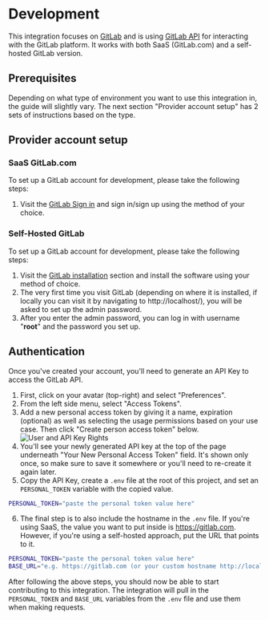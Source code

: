# Development

This integration focuses on [GitLab](https://about.gitlab.com/) and is using
[GitLab API](https://docs.gitlab.com/ee/api/) for interacting with the GitLab
platform. It works with both SaaS (GitLab.com) and a self-hosted GitLab version.

## Prerequisites

Depending on what type of environment you want to use this integration in, the
guide will slightly vary. The next section "Provider account setup" has 2 sets
of instructions based on the type.

## Provider account setup

### SaaS GitLab.com

To set up a GitLab account for development, please take the following steps:

1. Visit the [GitLab Sign in](https://gitlab.com/users/sign_in) and sign in/sign
   up using the method of your choice.

### Self-Hosted GitLab

To set up a GitLab account for development, please take the following steps:

1. Visit the [GitLab installation](https://about.gitlab.com/install/) section
   and install the software using your method of choice.
2. The very first time you visit GitLab (depending on where it is installed, if
   locally you can visit it by navigating to http://localhost/), you will be
   asked to set up the admin password.
3. After you enter the admin password, you can log in with username "**root**"
   and the password you set up.

## Authentication

Once you've created your account, you'll need to generate an API Key to access
the GitLab API.

1. First, click on your avatar (top-right) and select "Preferences".
2. From the left side menu, select "Access Tokens".
3. Add a new personal access token by giving it a name, expiration (optional) as
   well as selecting the usage permissions based on your use case. Then click
   "Create person access token" below.
   ![User and API Key Rights](images/personal-access-tokens.png)
4. You'll see your newly generated API key at the top of the page underneath
   "Your New Personal Access Token" field. It's shown only once, so make sure to
   save it somewhere or you'll need to re-create it again later.
5. Copy the API Key, create a `.env` file at the root of this project, and set
   an `PERSONAL_TOKEN` variable with the copied value.

```bash
PERSONAL_TOKEN="paste the personal token value here"
```

6. The final step is to also include the hostname in the `.env` file. If you're
   using SaaS, the value you want to put inside is https://gitlab.com. However,
   if you're using a self-hosted approach, put the URL that points to it.

```bash
PERSONAL_TOKEN="paste the personal token value here"
BASE_URL="e.g. https://gitlab.com (or your custom hostname http://localhost")
```

After following the above steps, you should now be able to start contributing to
this integration. The integration will pull in the `PERSONAL_TOKEN` and
`BASE_URL` variables from the `.env` file and use them when making requests.
